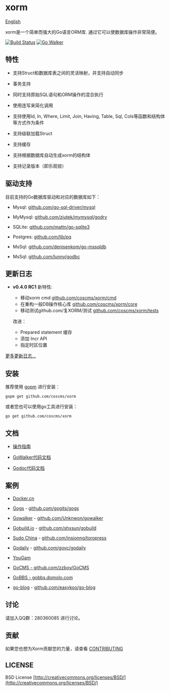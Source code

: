# xorm

[English](https://github.com/coscms/xorm/blob/master/README.md)

xorm是一个简单而强大的Go语言ORM库. 通过它可以使数据库操作非常简便。

[![Build Status](https://drone.io/github.com/coscms/xorm/tests/status.png)](https://drone.io/github.com/coscms/xorm/tests/latest)  [![Go Walker](http://gowalker.org/api/v1/badge)](http://gowalker.org/github.com/coscms/xorm)

## 特性

* 支持Struct和数据库表之间的灵活映射，并支持自动同步

* 事务支持

* 同时支持原始SQL语句和ORM操作的混合执行

* 使用连写来简化调用

* 支持使用Id, In, Where, Limit, Join, Having, Table, Sql, Cols等函数和结构体等方式作为条件

* 支持级联加载Struct 

* 支持缓存

* 支持根据数据库自动生成xorm的结构体

* 支持记录版本（即乐观锁）

## 驱动支持

目前支持的Go数据库驱动和对应的数据库如下：

* Mysql: [github.com/go-sql-driver/mysql](https://github.com/go-sql-driver/mysql)

* MyMysql: [github.com/ziutek/mymysql/godrv](https://github.com/ziutek/mymysql/godrv)

* SQLite: [github.com/mattn/go-sqlite3](https://github.com/mattn/go-sqlite3)

* Postgres: [github.com/lib/pq](https://github.com/lib/pq)

* MsSql: [github.com/denisenkom/go-mssqldb](https://github.com/denisenkom/go-mssqldb)

* MsSql: [github.com/lunny/godbc](https://github.com/lunny/godbc)

## 更新日志

* **v0.4.0 RC1** 
	新特性:
	* 移动xorm cmd [github.com/coscms/xorm/cmd](github.com/coscms/xorm/cmd)
	* 在重构一般DB操作核心库 [github.com/coscms/xorm/core](https://github.com/coscms/xorm/core)
	* 移动测试github.com/复XORM/测试 [github.com/coscms/xorm/tests](github.com/coscms/xorm/tests)

	改进：
	* Prepared statement 缓存
	* 添加 Incr API
	* 指定时区位置

[更多更新日志...](https://github.com/go-xorm/manual-zh-CN/tree/master/chapter-16)

## 安装

推荐使用 [gopm](https://github.com/gpmgo/gopm) 进行安装： 

	gopm get github.com/coscms/xorm
	
或者您也可以使用go工具进行安装：

	go get github.com/coscms/xorm

## 文档

* [操作指南](http://xorm.io/docs)

* [GoWalker代码文档](http://gowalker.org/github.com/coscms/xorm)

* [Godoc代码文档](http://godoc.org/github.com/coscms/xorm)


## 案例

* [Docker.cn](https://docker.cn/)

* [Gogs](http://try.gogits.org) - [github.com/gogits/gogs](http://github.com/gogits/gogs)

* [Gowalker](http://gowalker.org) - [github.com/Unknwon/gowalker](http://github.com/Unknwon/gowalker)

* [Gobuild.io](http://gobuild.io) - [github.com/shxsun/gobuild](http://github.com/shxsun/gobuild)

* [Sudo China](http://sudochina.com) - [github.com/insionng/toropress](http://github.com/insionng/toropress)

* [Godaily](http://godaily.org) - [github.com/govc/godaily](http://github.com/govc/godaily)

* [YouGam](http://www.yougam.com/)

* [GoCMS - github.com/zzboy/GoCMS](https://github.com/zzdboy/GoCMS)

* [GoBBS - gobbs.domolo.com](http://gobbs.domolo.com/)

* [go-blog](http://wangcheng.me) - [github.com/easykoo/go-blog](https://github.com/easykoo/go-blog)

## 讨论

请加入QQ群：280360085 进行讨论。

## 贡献

如果您也想为Xorm贡献您的力量，请查看 [CONTRIBUTING](https://github.com/coscms/xorm/blob/master/CONTRIBUTING.md)

## LICENSE

BSD License
[http://creativecommons.org/licenses/BSD/](http://creativecommons.org/licenses/BSD/)
